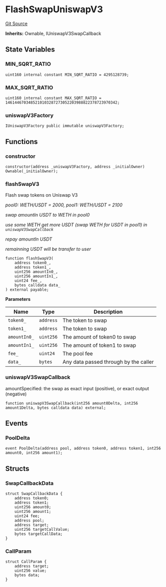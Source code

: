 # FlashSwapUniswapV3
[Git Source](https://github.com/EthanOK/swap-token/blob/a325d2d1a567d66af0e4cebf776dc8dd9b1a5d51/src/FlashSwapUniswapV3.sol)

**Inherits:**
Ownable, IUniswapV3SwapCallback


## State Variables
### MIN_SQRT_RATIO

```solidity
uint160 internal constant MIN_SQRT_RATIO = 4295128739;
```


### MAX_SQRT_RATIO

```solidity
uint160 internal constant MAX_SQRT_RATIO = 1461446703485210103287273052203988822378723970342;
```


### uniswapV3Factory

```solidity
IUniswapV3Factory public immutable uniswapV3Factory;
```


## Functions
### constructor


```solidity
constructor(address _uniswapV3Factory, address _initialOwner) Ownable(_initialOwner);
```

### flashSwapV3

Flash swap tokens on Uniswap V3

*pool0: WETH/USDT = 2000, pool1: WETH/USDT = 2100*

*swap amountIn USDT to WETH in pool0*

*use some WETH get more USDT (swap WETH for USDT in pool1) in `uniswapV3SwapCallback`*

*repay amountIn USDT*

*remainning USDT will be transfer to user*


```solidity
function flashSwapV3(
    address token0_,
    address token1_,
    uint256 amountIn0_,
    uint256 amountIn1_,
    uint24 fee_,
    bytes calldata data_
) external payable;
```
**Parameters**

|Name|Type|Description|
|----|----|-----------|
|`token0_`|`address`|The token to swap|
|`token1_`|`address`|The token to swap|
|`amountIn0_`|`uint256`|The amount of token0 to swap|
|`amountIn1_`|`uint256`|The amount of token1 to swap|
|`fee_`|`uint24`|The pool fee|
|`data_`|`bytes`|Any data passed through by the caller|


### uniswapV3SwapCallback

amountSpecified: the swap as exact input (positive), or exact output (negative)


```solidity
function uniswapV3SwapCallback(int256 amount0Delta, int256 amount1Delta, bytes calldata data) external;
```

## Events
### PoolDelta

```solidity
event PoolDelta(address pool, address token0, address token1, int256 amount0, int256 amount1);
```

## Structs
### SwapCallbackData

```solidity
struct SwapCallbackData {
    address token0;
    address token1;
    uint256 amount0;
    uint256 amount1;
    uint24 fee;
    address pool;
    address target;
    uint256 targetCallValue;
    bytes targetCallData;
}
```

### CallParam

```solidity
struct CallParam {
    address target;
    uint256 value;
    bytes data;
}
```

